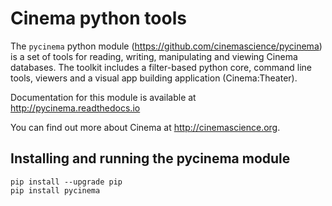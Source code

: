 # Cinema python tools

The `pycinema` python module (https://github.com/cinemascience/pycinema) is a set of tools for reading, writing, manipulating and viewing Cinema databases. The toolkit includes a filter-based python core, command line tools, viewers and a visual app building application (Cinema:Theater).

Documentation for this module is available at http://pycinema.readthedocs.io

You can find out more about Cinema at http://cinemascience.org.

## Installing and running the pycinema module

```
pip install --upgrade pip
pip install pycinema
```

